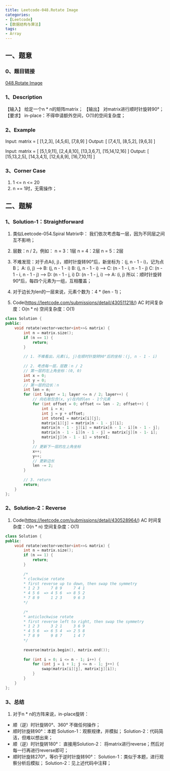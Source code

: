 ```yaml
---
title: Leetcode-048.Rotate Image
categories: 
- [Leetcode]
- [数据结构与算法]
tags: 
- Array
---
```


## 一、题意

### 0、题目链接
[048.Rotate Image](https://leetcode.com/problems/rotate-image/)

### 1、Description
【输入】
给定一个n * n的矩阵matrix；
【输出】
对matrix进行顺时针旋转90°；
【要求】
in-place：不得申请额外空间，O(1)的空间复杂度；

### 2、Example
Input: matrix = 
[
    [1,2,3],
    [4,5,6],
    [7,8,9]
]
Output: 
[
    [7,4,1],
    [8,5,2],
    [9,6,3]
]

Input: matrix = 
[
    [5,1,9,11],
    [2,4,8,10],
    [13,3,6,7],
    [15,14,12,16]
]
Output: 
[
    [15,13,2,5],
    [14,3,4,1],
    [12,6,8,9],
    [16,7,10,11]
]

<!-- more -->

### 3、Corner Case
1. 1 <= n <= 20
2. n == 1时，无需操作；

## 二、题解

### 1、Solution-1：Straightforward
1. 类似Leetcode-054.Spiral Matrix中：
我们依次考虑每一层，因为不同层之间互不影响；

2. 层数：n / 2，例如：
n = 3：1层
n = 4：2层
n = 5：2层

3. 不难发现：对于点A(i, j)，顺时针旋转90°后，新坐标为：(j, n - 1 - i)，记为点B；
A: (i, j)  -->  B: (j, n - 1 - i) 
B: (j, n - 1 - i)  -->  C: (n - 1 - i, n - 1 - j)
C: (n - 1 - i, n - 1 - j)  -->  D: (n - 1 - j, i)
D: (n - 1 - j, i)  -->  A: (i, j)
所以：顺时针旋转90°后，每四个元素为一组，互相覆盖；

4. 对于边长为len的一层来说，元素个数为：4 * (len - 1)；

5. Code(https://leetcode.com/submissions/detail/430511218/)
AC
时间复杂度：O(n * n)
空间复杂度：O(1)
```C++
class Solution {
public:
    void rotate(vector<vector<int>>& matrix) {
        int n = matrix.size();
        if (n == 1) {
            return;
        }
        
        // 1. 不难看出，元素(i, j)在顺时针旋转90°后的坐标：(j, n - 1 - i)
        
        // 2. 考虑每一层，层数：n / 2
        // 第一层的左上角坐标：(0, 0)
        int x = 0;
        int y = 0;
        // 第一层的边长：n
        int len = n;
        for (int layer = 1; layer <= n / 2; layer++) {
            // 向右取包含(x, y)在内的len - 1个元素
            for (int offset = 0; offset <= len - 2; offset++) {
                int i = x;
                int j = y + offset;
                int storeI = matrix[i][j];
                matrix[i][j] = matrix[n - 1 - j][i];
                matrix[n - 1 - j][i] = matrix[n - 1 - i][n - 1 - j];
                matrix[n - 1 - i][n - 1 - j] = matrix[j][n - 1- i];
                matrix[j][n - 1 - i] = storeI;
            }
            // 更新下一层的左上角坐标
            x++;
            y++;
            // 更新边长
            len -= 2;
        }
 
        // 3. return
        return;
    }
};
```

### 2、Solution-2：Reverse
1. Code(https://leetcode.com/submissions/detail/430528964/)
AC
时间复杂度：O(n * n)
空间复杂度：O(1)
```C++
class Solution {
public:
    void rotate(vector<vector<int>>& matrix) {
        int n = matrix.size();
        if (n == 1) {
            return;
        }
 
        /*
        * clockwise rotate
        * first reverse up to down, then swap the symmetry 
        * 1 2 3     7 8 9     7 4 1
        * 4 5 6  => 4 5 6  => 8 5 2
        * 7 8 9     1 2 3     9 6 3
        */
 
        /*
        * anticlockwise rotate
        * first reverse left to right, then swap the symmetry
        * 1 2 3     3 2 1     3 6 9
        * 4 5 6  => 6 5 4  => 2 5 8
        * 7 8 9     9 8 7     1 4 7
        */
        
        reverse(matrix.begin(), matrix.end());
        
        for (int i = 0; i <= n - 1; i++) {
            for (int j = i + 1; j <= n - 1; j++) {
                swap(matrix[i][j], matrix[j][i]);
            }
        }
    }
};
```

### 3、总结
1. 对于n * n的方阵来说，in-place旋转：
* 顺（逆）时针旋转0°、360°
不做任何操作；
* 顺时针旋转90°：本题
Solution-1：观察规律，并模拟；
Solution-2：代码简洁，但难以想出来；
* 顺（逆）时针旋转180°：
直接用Solution-2：
将matrix进行reverse；然后对每一行再进行reverse即可；
* 顺时针旋转270°，等价于逆时针旋转90°：
Solution-1：类似于本题，进行观察分析后模拟；
Solution-2：见上述代码中注释；